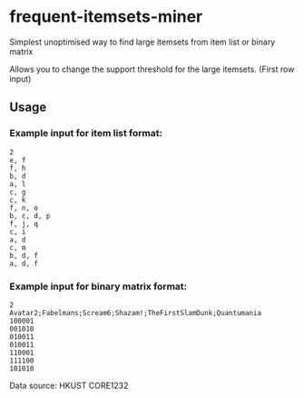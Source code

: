 # frequent-itemsets-miner
Simplest unoptimised way to find large itemsets from item list or binary matrix

Allows you to change the support threshold for the large itemsets. (First row input)


## Usage
### Example input for item list format: 
```
2
e, f
f, h
b, d
a, l
c, g
c, k
f, n, o
b, c, d, p
f, j, q
c, i
a, d
c, m
b, d, f
a, d, f
```


### Example input for binary matrix format: 
```
2
Avatar2;Fabelmans;Scream6;Shazam!;TheFirstSlamDunk;Quantumania
100001
001010
010011
010011
110001
111100
101010
```

Data source: HKUST CORE1232
